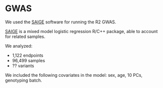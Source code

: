 # GWAS

We used the [SAIGE](https://github.com/weizhouUMICH/SAIGE/) software for running the R2 GWAS. 

[SAIGE](https://github.com/weizhouUMICH/SAIGE/) is a mixed model logistic regression R/C++ package, able to account for related samples. 

We analyzed:

* ​1,122 endpoints
* 96,499 samples
* ?? variants

We included the following covariates in the model: sex, age, 10 PCs, genotyping batch. 

